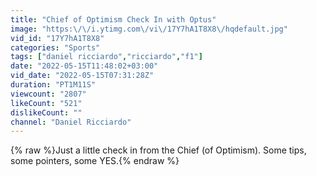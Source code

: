 ```yaml
---
title: "Chief of Optimism Check In with Optus"
image: "https:\/\/i.ytimg.com\/vi\/17Y7hA1T8X8\/hqdefault.jpg"
vid_id: "17Y7hA1T8X8"
categories: "Sports"
tags: ["daniel ricciardo","ricciardo","f1"]
date: "2022-05-15T11:48:02+03:00"
vid_date: "2022-05-15T07:31:28Z"
duration: "PT1M11S"
viewcount: "2807"
likeCount: "521"
dislikeCount: ""
channel: "Daniel Ricciardo"
---
```

{% raw %}Just a little check in from the Chief (of Optimism). Some tips, some pointers, some YES.{% endraw %}

